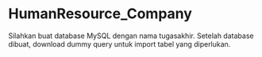 # HumanResource_Company

Silahkan buat database MySQL dengan nama tugasakhir. Setelah database dibuat, download dummy query untuk import tabel yang diperlukan.
